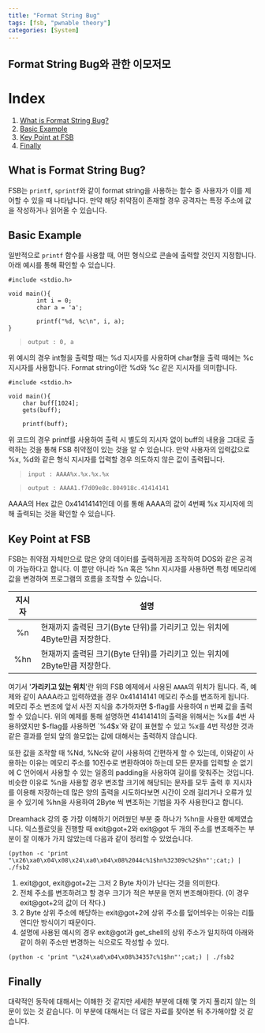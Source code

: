 ```yaml
---
title: "Format String Bug"
tags: [fsb, "pwnable theory"]
categories: [System]
---
```


Format String Bug와 관한 이모저모
---------------------------------

# Index

1. [What is Format String Bug?](#what-is-format-string-bug?)
2. [Basic Example](#basic-example)
3. [Key Point at FSB](#key-point-at-fsb)
4. [Finally](#finally)

## What is Format String Bug?

FSB는 `printf`, `sprintf`와 같이 format string을 사용하는 함수 중 사용자가 이를 제어할 수 있을 때 나타납니다. 만약 해당 취약점이 존재할 경우 공격자는 특정 주소에 값을 작성하거나 읽어올 수 있습니다.

## Basic Example

일반적으로 `printf` 함수를 사용할 때, 어떤 형식으로 콘솔에 출력할 것인지 지정합니다. 아래 예시를 통해 확인할 수 있습니다.

```
#include <stdio.h>

void main(){
        int i = 0;
        char a = 'a';

        printf("%d, %c\n", i, a);
}
```

> `output : 0, a`

위 예시의 경우 int형을 출력할 때는 %d 지시자를 사용하며 char형을 출력 때에는 %c 지시자를 사용합니다. Format string이란 %d와 %c 같은 지시자를 의미합니다.

```
#include <stdio.h>

void main(){
	char buff[1024];
	gets(buff);

	printf(buff);
```

위 코드의 경우 printf를 사용하여 출력 시 별도의 지시자 없이 buff의 내용을 그대로 출력하는 것을 통해 FSB 취약점이 있는 것을 알 수 있습니다. 만약 사용자의 입력값으로 %x, %d와 같은 형식 지시자를 입력할 경우 의도하지 않은 값이 출력됩니다.

> `input : AAAA%x.%x.%x.%x`

> `output : AAAA1.f7d09e8c.804918c.41414141`

AAAA의 Hex 값은 0x41414141인데 이를 통해 AAAA의 값이 4번째 %x 지시자에 의해 출력되는 것을 확인할 수 있습니다. 

## Key Point at FSB

FSB는 취약점 자체만으로 많은 양의 데이터를 출력하게끔 조작하여 DOS와 같은 공격이 가능하다고 합니다. 이 뿐만 아니라 %n 혹은 %hn 지시자를 사용하면 특정 메모리에 값을 변경하여 프로그램의 흐름을 조작할 수 있습니다. 

|지시자|설명|
|:---:|-----|
|%n|현재까지 출력된 크기(Byte 단위)를 가리키고 있는 위치에 4Byte만큼 저장한다.|
|%hn|현재까지 출력된 크기(Byte 단위)를 가리키고 있는 위치에 2Byte만큼 저장한다.|

여기서 '**가리키고 있는 위치**'란 위의 FSB 예제에서 사용된 `AAAA`의 위치가 됩니다. 즉, 예제와 같이 AAAA라고 입력하였을 경우 0x41414141 메모리 주소를 변조하게 됩니다. 메모리 주소 변조에 앞서 사전 지식을 추가하자면 $-flag를 사용하여 n 번째 값을 출력할 수 있습니다. 위의 예제를 통해 설명하면 41414141의 출력을 위해서는 %x를 4번 사용하였지만 $-flag를 사용하면 `%4$x`와 같이 표현할 수 있고 %x를 4번 작성한 것과 같은 결과를 얻되 앞의 쓸모없는 값에 대해서는 출력하지 않습니다.

또한 값을 조작할 때 %Nd, %Nc와 같이 사용하여 간편하게 할 수 있는데, 이와같이 사용하는 이유는 메모리 주소를 10진수로 변환하여야 하는데 모든 문자를 입력할 순 없기에 C 언어에서 사용할 수 있는 일종의 padding을 사용하여 길이를 맞춰주는 것입니다. 비슷한 이유로 %n을 사용할 경우 변조할 크기에 해당되는 문자를 모두 출력 후 지시자를 이용해 저장하는데 많은 양의 출력을 시도하다보면 시간이 오래 걸리거나 오류가 있을 수 있기에 %hn을 사용하여 2Byte 씩 변조하는 기법을 자주 사용한다고 합니다.

Dreamhack 강의 중 가장 이해하기 어려웠던 부분 중 하나가 %hn을 사용한 예제였습니다. 익스플로잇을 진행할 때 exit@got+2와 exit@got 두 개의 주소를 변조해주는 부분이 잘 이해가 가지 않았는데 다음과 같이 정리할 수 있었습니다.

```
(python -c 'print "\x26\xa0\x04\x08\x24\xa0\x04\x08%2044c%1$hn%32309c%2$hn"';cat;) | ./fsb2
```

1. exit@got, exit@got+2는 그저 2 Byte 차이가 난다는 것을 의미한다.
2. 전체 주소를 변조하려고 할 경우 크기가 적은 부분을 먼저 변조해야한다. (이 경우 exit@got+2의 값이 더 작다.)
3. 2 Byte 상위 주소에 해당하는 exit@got+2에 상위 주소를 덮어씌우는 이유는 리틀 엔디안 방식이기 때문이다.
4. 설명에 사용된 예시의 경우 exit@got과 get_shell의 상위 주소가 일치하여 아래와 같이 하위 주소만 변경하는 식으로도 작성할 수 있다.

```
(python -c 'print "\x24\xa0\x04\x08%34357c%1$hn"';cat;) | ./fsb2
```

## Finally

대략적인 동작에 대해서는 이해한 것 같지만 세세한 부분에 대해 몇 가지 풀리지 않는 의문이 있는 것 같습니다. 이 부분에 대해서는 더 많은 자료를 찾아본 뒤 추가해야할 것 같습니다.

<!--

Temp Note
그동안 exit@got, exit@git+2 라는 형식에 사로잡혀서 제대로 파악을 못하고 있었다.
그냥 주소 자체로 생각하면 exit@got+2는 exit@got으로부터 2 Byte 떨어져 있다고 생각하면 되지 않을까 싶다.
근데 아직도 다 이해가 가진 않는다.
FSB 버그가 있을 때 입력단에서 특정 메모리 주소를 입력 후 %n 혹은 %hn을 통해 해당 주소의 값을 변경할 수 있다고 한다.
exit@got에 get_shell 주소의 하위 2 Byte를 넣고 exit@got+2에 상위 2 Byte를 넣는다는 의미인 것 같은데 사실 상 exit@got과 get_shell의 주소는 하위 2 Byte만 차이가 나기에 코드를 절반으로 줄일 수 있다.
근데 왜 %1$hn으로만 해야지 정상적으로 되는걸까? %hn은 왜 안되는 것일까..?

얼추 이해는 갔지만 함수 호출과 관련해서 더 찾아보고 정리해야겠다. 머릿속에 그림이 그려지지 않는다...
-->
